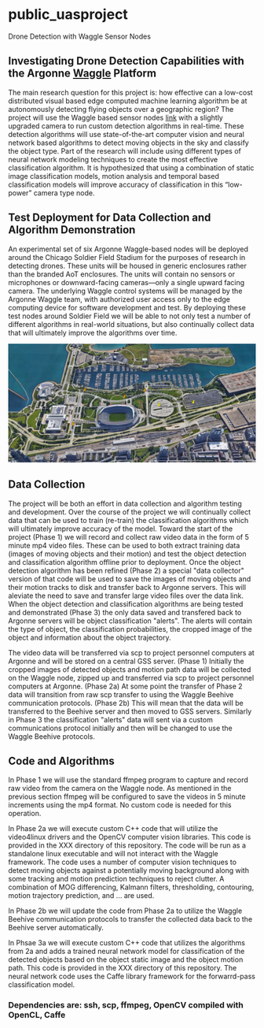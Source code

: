 # public_uasproject
Drone Detection with Waggle Sensor Nodes

## Investigating Drone Detection Capabilities with the Argonne [Waggle](http://wa8.gl/) Platform

The main research question for this project is: how effective can a low-cost distributed visual based edge computed machine learning algorithm be at autonomously detecting flying objects over a geographic region?  The project will use the Waggle based sensor nodes [link](https://github.com/waggle-sensor/ "Waggle Github") with a slightly upgraded camera to run custom detection algorithms in real-time.  These detection algorithms will use state-of-the-art computer vision and neural network based algorithms to detect moving objects in the sky and classify the object type.  Part of the research will include using different types of neural network modeling techniques to create the most effective classification algorithm.  It is hypothesized that using a combination of static image classification models, motion analysis and temporal based classification models will improve accuracy of classification in this “low-power” camera type node.  

## Test Deployment for Data Collection and Algorithm Demonstration

An experimental set of six Argonne Waggle-based nodes will be deployed around the Chicago Soldier Field Stadium for the purposes of research in detecting drones.  These units will be housed in generic enclosures rather than the branded AoT enclosures.  The units will contain no sensors or microphones or downward-facing cameras—only a single upward facing camera.  The underlying Waggle control systems will be managed by the Argonne Waggle team, with authorized user access only to the edge computing device for software development and test. By deploying these test nodes around Soldier Field we will be able to not only test a number of different algorithms in real-world situations, but also continually collect data that will ultimately improve the algorithms over time.

![alt text](https://github.com/Adamzs/public_uasproject/blob/master/nodelocations.jpg "Test Node Locations")

## Data Collection

The project will be both an effort in data collection and algorithm testing and development.  Over the course of the project we will continually collect data that can be used to train (re-train) the classification algorithms which will ultimately improve accuracy of the model. Toward the start of the project (Phase 1) we will record and collect raw video data in the form of 5 minute mp4 video files.  These can be used to both extract training data (images of moving objects and their motion) and test the object detection and classification algorithm offline prior to deployment.  Once the object detection algorithm has been refined (Phase 2) a special "data collector" version of that code will be used to save the images of moving objects and their motion tracks to disk and transfer back to Argonne servers.  This will aleviate the need to save and transfer large video files over the data link. When the object detection and classification algorithms are being tested and demonstrated (Phase 3) the only data saved and transfered back to Argonne servers will be object classification "alerts".  The alerts will contain the type of object, the classification probabilities, the cropped image of the object and information about the object trajectory.

The video data will be transferred via scp to project personnel computers at Argonne and will be stored on a central GSS server. (Phase 1) Initially the cropped images of detected objects and motion path data will be collected on the Waggle node, zipped up and transferred via scp to project personnel computers at Argonne. (Phase 2a)  At some point the transfer of Phase 2 data will transition from raw scp transfer to using the Waggle Beehive communication protocols.  (Phase 2b)  This will mean that the data will be transferred to the Beehive server and then moved to GSS servers.  Similarly in Phase 3 the classification "alerts" data will sent via a custom communications protocol initially and then will be changed to use the Waggle Beehive protocols. 

## Code and Algorithms

In Phase 1 we will use the standard ffmpeg program to capture and record raw video from the camera on the Waggle node.  As mentioned in the previous section ffmpeg will be configured to save the videos in 5 minute increments using the mp4 format.  No custom code is needed for this operation.

In Phase 2a we will execute custom C++ code that will utilize the video4linux drivers and the OpenCV computer vision libraries.  This code is provided in the XXX directory of this repository.  The code will be run as a standalone linux executable and will not interact with the Waggle framework.  The code uses a number of computer vision techniques to detect moving objects against a potentially moving background along with some tracking and motion prediction techniques to reject clutter.  A combination of MOG differencing, Kalmann filters, thresholding, contouring, motion trajectory prediction, and ... are used.

In Phase 2b we will update the code from Phase 2a to utilize the Waggle Beehive communication protocols to transfer the collected data back to the Beehive server automatically.

In Phsae 3a we will execute custom C++ code that utilizes the algorithms from 2a and adds a trained neural network model for classification of the detected objects based on the object static image and the object motion path.  This code is provided in the XXX directory of this repository.  The neural network code uses the Caffe library framework for the forwarrd-pass classification model.  

### Dependencies are: ssh, scp, ffmpeg, OpenCV compiled with OpenCL, Caffe

